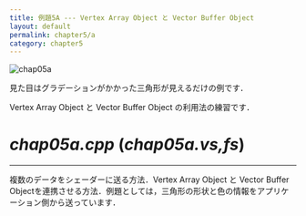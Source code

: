 ```yaml
---
title: 例題5A --- Vertex Array Object と Vector Buffer Object
layout: default
permalink: chapter5/a
category: chapter5
---
```


![chap05a]()

見た目はグラデーションがかかった三角形が見えるだけの例です．

Vertex Array Object と Vector Buffer Object の利用法の練習です．

# *chap05a.cpp* (*chap05a.vs,fs*)

-----

複数のデータをシェーダーに送る方法．Vertex Array Object と Vector Buffer Objectを連携させる方法．例題としては，三角形の形状と色の情報をアプリケーション側から送っています．

